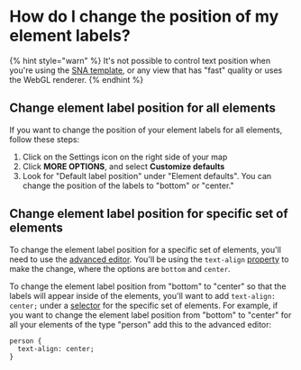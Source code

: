 # How do I change the position of my element labels?

{% hint style="warn" %}
It's not possible to control text position when you're using the <a href="/guides/templates.md#sna-social-network-analysis-template" class="alert-link">SNA template</a>, or any view that has "fast" quality or uses the WebGL renderer.
{% endhint %}

## Change element label position for all elements

If you want to change the position of your element labels for all elements, follow these steps:

1. Click on the Settings icon  on the right side of your map
1. Click **MORE OPTIONS**, and select **Customize defaults**
1. Look for "Default label position" under "Element defaults". You can change the position of the labels to "bottom" or "center."

## Change element label position for specific set of elements

To change the element label position for a specific set of elements, you'll need to use the [advanced editor](/overview/view-editors.md#advanced-editor). You'll be using the `text-align` [property](/guides/property-reference.md) to make the change, where the options are `bottom` and `center`.

To change the element label position from "bottom" to "center" so that the labels will appear inside of the elements, you'll want to add `text-align: center;` under a [selector](/guides/selectors.md) for the specific set of elements. For example, if you want to change the element label position from "bottom" to "center" for all your elements of the type "person" add this to the advanced editor:

```
person {
  text-align: center;
}
```
